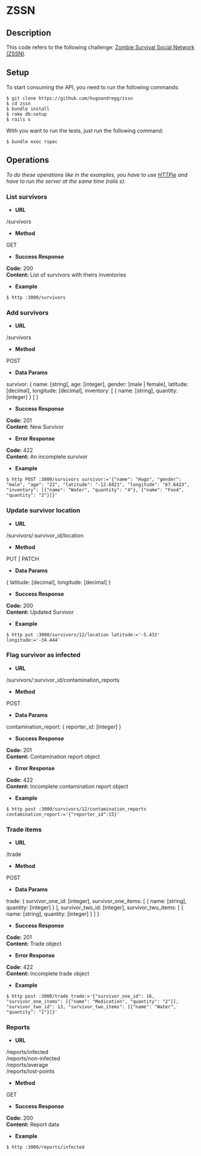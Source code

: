 # ZSSN

## Description
This code refers to the following challenge: [Zombie Survival Social Network (ZSSN)](https://gist.github.com/akitaonrails/711b5553533d1a14364907bbcdbee677).

## Setup
To start consuming the API, you need to run the following commands:

```
$ git clone https://github.com/hugoandregg/zssn
$ cd zssn
$ bundle install
$ rake db:setup
$ rails s
```
With you want to run the tests, just run the following command:

```
$ bundle exec rspec
```

## Operations
*To do these operations like in the examples, you have to use [HTTPie](https://httpie.org/) and have to run the server at the same time (rails s).*

### List survivors
- **URL**

/survivors

- **Method**

GET

- **Success Response**

**Code:** 200 <br />
**Content:** List of survivors with theirs inventories

- **Example**

```
$ http :3000/survivors 
```

### Add survivors
- **URL**

/survivors

- **Method**

POST

- **Data Params**

survivor: { name: [string], age: [integer], gender: [male | female], latitude: [decimal], longitude: [decimal], inventory: [ { name: [string], quantity: [integer] } ] }

- **Success Response**

**Code:** 201 <br />
**Content:** New Survivor

- **Error Response**

**Code:** 422 <br />
**Content:** An incomplete survivor

- **Example**

```
$ http POST :3000/survivors survivor:='{"name": "Hugo", "gender": "male", "age": "22", "latitude": "-12.6821", "longitude": "67.6423", "inventory": [{"name": "Water", "quantity": "4"}, {"name": "Food", "quantity": "2"}]}'
```

### Update survivor location
- **URL**

/survivors/:survivor_id/location

- **Method**

PUT | PATCH

- **Data Params**

{ latitude: [decimal], longitude: [decimal] }

- **Success Response**

**Code:** 200 <br />
**Content:** Updated Survivor

- **Example**

```
$ http put :3000/survivors/12/location latitude:='-5.432' longitude:='-34.444'
```

### Flag survivor as infected
- **URL**

/survivors/:survivor_id/contamination_reports

- **Method**

POST

- **Data Params**

contamination_report: { reporter_id: [integer] }

- **Success Response**

**Code:** 201 <br />
**Content:** Contamination report object

- **Error Response**

**Code:** 422 <br />
**Content:** Incomplete contamination report object

- **Example**

```
$ http post :3000/survivors/12/contamination_reports contamination_report:='{"reporter_id":15}'
```

### Trade items
- **URL**

/trade

- **Method**

POST

- **Data Params**

trade: { survivor_one_id: [integer], survivor_one_items: [ { name: [string], quantity: [integer] } ], survivor_two_id: [integer], survivor_two_items: [ { name: [string], quantity: [integer] } ] }

- **Success Response**

**Code:** 201 <br />
**Content:** Trade object

- **Error Response**

**Code:** 422 <br />
**Content:** Incomplete trade object

- **Example**

```
$ http post :3000/trade trade:='{"survivor_one_id": 16, "survivor_one_items": [{"name": "Medication", "quantity": "2"}], "survivor_two_id": 13, "survivor_two_items": [{"name": "Water", "quantity": "1"}]}'
```

### Reports
- **URL**

/reports/infected <br />
/reports/non-infected <br />
/reports/average <br />
/reports/lost-points <br />

- **Method**

GET

- **Success Response**

**Code:** 200<br />
**Content:** Report data

- **Example**

```
$ http :3000/reports/infected
```
